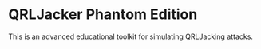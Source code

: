 # QRLJacker Phantom Edition

This is an advanced educational toolkit for simulating QRLJacking attacks.